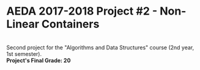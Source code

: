 # AEDA 2017-2018 Project #2 - Non-Linear Containers

</br>Second project for the "Algorithms and Data Structures" course (2nd year, 1st semester).
</br><b>Project's Final Grade: 20</b>
</br></br>
